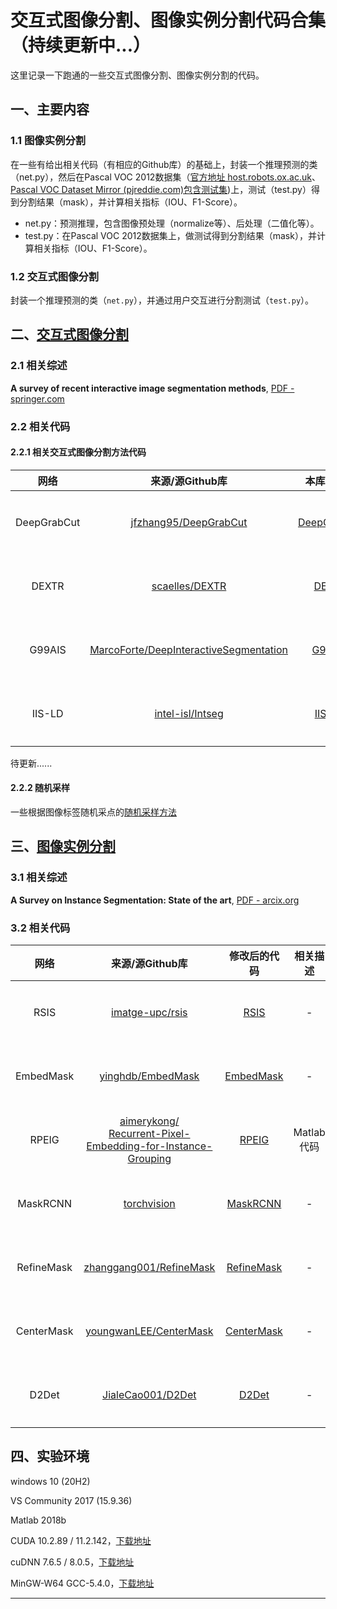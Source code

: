 # 交互式图像分割、图像实例分割代码合集（持续更新中...）

这里记录一下跑通的一些交互式图像分割、图像实例分割的代码。

## 一、主要内容

### 1.1 图像实例分割

在一些有给出相关代码（有相应的Github库）的基础上，封装一个推理预测的类（net.py），然后在Pascal VOC 2012数据集（[官方地址 host.robots.ox.ac.uk](http://host.robots.ox.ac.uk/pascal/VOC/voc2012/)、[Pascal VOC Dataset Mirror (pjreddie.com)包含测试集](https://pjreddie.com/projects/pascal-voc-dataset-mirror/))上，测试（test.py）得到分割结果（mask），并计算相关指标（IOU、F1-Score）。

- net.py：预测推理，包含图像预处理（normalize等）、后处理（二值化等）。
- test.py：在Pascal VOC 2012数据集上，做测试得到分割结果（mask），并计算相关指标（IOU、F1-Score）。

### 1.2 交互式图像分割

封装一个推理预测的类（`net.py`），并通过用户交互进行分割测试（`test.py`）。

## 二、[交互式图像分割](./InteractiveImageSegmentation)

### 2.1 相关综述

**A survey of recent interactive image segmentation methods**, [PDF - springer.com](https://link.springer.com/content/pdf/10.1007/s41095-020-0177-5.pdf)

### 2.2 相关代码

#### 2.2.1 相关交互式图像分割方法代码

| 网络 | 来源/源Github库 | 本库中地址 | 相关描述 | |
| :-----: | :-----: | :-----: | :-----: | :-----: |
| DeepGrabCut | [jfzhang95/DeepGrabCut](https://github.com/jfzhang95/DeepGrabCut-PyTorch) | [DeepGrabCut](./InteractiveImageSegmentation/DeepGrabCut) | - | [打包下载](https://github.com/BingqiangZhou/IntSeg_InsSeg_CodeCollection/releases/tag/deepgrabcut) |
| DEXTR | [scaelles/DEXTR](https://github.com/scaelles/DEXTR-PyTorch) | [DEXTR](./InteractiveImageSegmentation/DEXTR) | - | [打包下载](https://github.com/BingqiangZhou/IntSeg_InsSeg_CodeCollection/releases/tag/dextr) |
| G99AIS | [MarcoForte/DeepInteractiveSegmentation](https://github.com/MarcoForte/DeepInteractiveSegmentation) | [G99AIS](./InteractiveImageSegmentation/G99AIS) | - | [打包下载](https://github.com/BingqiangZhou/IntSeg_InsSeg_CodeCollection/releases/tag/g99ais) |
| IIS-LD | [intel-isl/Intseg](https://github.com/intel-isl/Intseg) | [IIS-LD](./InteractiveImageSegmentation/ISS-LD) | Tensorflow 1.x | [打包下载](https://github.com/BingqiangZhou/IntSeg_InsSeg_CodeCollection/releases/tag/issld) |

待更新......

#### 2.2.2 随机采样

一些根据图像标签随机采点的[随机采样方法](./InteractiveImageSegmentation/RandomSample/random_sample.py)

## 三、[图像实例分割](./ImageInstanceSegmentation)

### 3.1 相关综述

**A Survey on Instance Segmentation: State of the art**, [PDF - arcix.org](https://arxiv.org/pdf/2007.00047)

### 3.2 相关代码

| 网络 | 来源/源Github库 | 修改后的代码 | 相关描述 |  |
| :---: | :---: | :---: | :---: | :---: |
| RSIS | [imatge-upc/rsis](https://github.com/imatge-upc/rsis) | [RSIS](./ImageInstanceSegmentation/RSIS) | - | [打包下载](https://github.com/BingqiangZhou/IntSeg_InsSeg_CodeCollection/releases/tag/rsis) |
| EmbedMask | [yinghdb/EmbedMask](https://github.com/yinghdb/EmbedMask) | [EmbedMask](./ImageInstanceSegmentation/EmbedMask)  | - | [打包下载](https://github.com/BingqiangZhou/IntSeg_InsSeg_CodeCollection/releases/tag/embedmask) |
| RPEIG | <a href="https://github.com/aimerykong/Recurrent-Pixel-Embedding-for-Instance-Grouping">aimerykong/</br>Recurrent-Pixel-Embedding-for-Instance-Grouping</a> | [RPEIG](./ImageInstanceSegmentation/RPEIG) | Matlab代码 | [打包下载](https://github.com/BingqiangZhou/IntSeg_InsSeg_CodeCollection/releases/tag/rpeig) |
| MaskRCNN | [torchvision](https://pytorch.org/vision/stable/models.html#mask-r-cnn) | [MaskRCNN](./ImageInstanceSegmentation/MaskRCNN) | - |[打包下载](https://github.com/BingqiangZhou/IntSeg_InsSeg_CodeCollection/releases/tag/maskrcnn) |
| RefineMask | [zhanggang001/RefineMask](https://github.com/zhanggang001/RefineMask) | [RefineMask](./ImageInstanceSegmentation/RefineMask) | - | [打包下载](https://github.com/BingqiangZhou/IntSeg_InsSeg_CodeCollection/releases/tag/refinemask) |
| CenterMask | [youngwanLEE/CenterMask](https://github.com/youngwanLEE/CenterMask) | [CenterMask](./ImageInstanceSegmentation/CenterMask) | - |[打包下载](https://github.com/BingqiangZhou/IntSeg_InsSeg_CodeCollection/releases/tag/centermask) |
| D2Det | [JialeCao001/D2Det](https://github.com/JialeCao001/D2Det) | [D2Det](./ImageInstanceSegmentation/D2Det) | - |[打包下载](https://github.com/BingqiangZhou/IntSeg_InsSeg_CodeCollection/releases/tag/d2det) |

## 四、实验环境

windows 10 (20H2)

VS Community 2017 (15.9.36)

Matlab 2018b

CUDA 10.2.89 / 11.2.142，[下载地址](https://developer.nvidia.cn/cuda-toolkit-archive)

cuDNN 7.6.5 / 8.0.5，[下载地址](https://developer.nvidia.com/rdp/cudnn-archive)

MinGW-W64 GCC-5.4.0，[下载地址](https://sourceforge.net/projects/mingw-w64/files/mingw-w64/)

----
